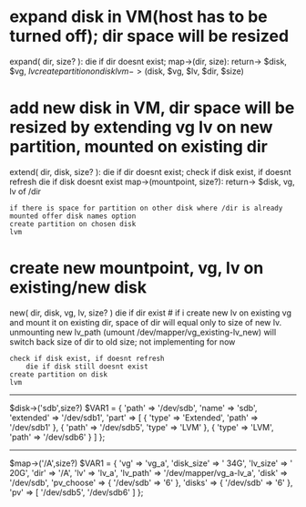
# expand disk in VM(host has to be turned off); dir space will be resized
expand( dir, size? ):
    die if dir doesnt exist;
    map->(dir, size): return-> $disk, $vg, $lv
    create partition on disk
    lvm->($disk, $vg, $lv, $dir, $size)

# add new disk in VM, dir space will be resized by extending vg lv on new partition, mounted on existing dir 
extend( dir, disk, size? ):
    die if dir doesnt exist;
    check if disk exist, if doesnt refresh
        die if disk doesnt exist
    map->(mountpoint, size?): return-> $disk, vg, lv of /dir
    
    if there is space for partition on other disk where /dir is already mounted offer disk names option
    create partition on chosen disk
    lvm

# create new mountpoint, vg, lv on existing/new disk
new( dir, disk, vg, lv, size? )
    die if dir exist # if i create new lv on existing vg and mount it on existing dir, space of dir will equal only to size of new lv. unmounting new lv_path (umount /dev/mapper/vg_existing-lv_new) will switch back size of dir to old size; not implementing for now

    check if disk exist, if doesnt refresh
        die if disk still doesnt exist
    create partition on disk
    lvm

---

$disk->('sdb',size?)
$VAR1 = {
          'path' => '/dev/sdb',
          'name' => 'sdb',
          'extended' => '/dev/sdb1',
          'part' => [
                      {
                        'type' => 'Extended',
                        'path' => '/dev/sdb1'
                      },
                      {
                        'path' => '/dev/sdb5',
                        'type' => 'LVM'
                      },
                      {
                        'type' => 'LVM',
                        'path' => '/dev/sdb6'
                      }
                    ]
        };


---
$map->('/A',size?)
$VAR1 = {
          'vg' => 'vg_a',
          'disk_size' => ' 34G',
          'lv_size' => ' 20G',
          'dir' => '/A',
          'lv' => 'lv_a',
          'lv_path' => '/dev/mapper/vg_a-lv_a',
          'disk' => '/dev/sdb',
          'pv_choose' => {
                           '/dev/sdb' => '6'
                         },
          'disks' => {
                       '/dev/sdb' => '6'
                     },
          'pv' => [
                    '/dev/sdb5',
                    '/dev/sdb6'
                  ]
        };

